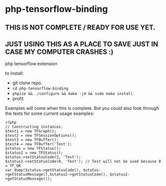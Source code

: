 # php-tensorflow-binding
## THIS IS NOT COMPLETE  /  READY FOR USE YET.
## JUST USING THIS AS A PLACE TO SAVE JUST IN CASE MY COMPUTER CRASHES :)
php tensorflow extension

to install:
- git clone repo.
- `cd php-tensorflow-binding`
- `phpize && ./configure && make -j4 && sudo make install`
- profit

Examples will come when this is complete.
But you could also look through the tests for some current usage examples:


```
<?php
// Constructing instances.
$test1 = new TFGraph();
$test2 = new TFSessionOptions();
$test3 = new TFBuffer();
$test4 = new TFBuffer('Test');
$status = new TFStatus();
$status2 = new TFStatus();
$status->setStatusCode(2, 'Test');
$status2->setStatusCode(0, 'Test'); // Test will not be used because 0 = TF_OK
var_dump($status->getStatusCode(), $status->getStatusMessage(),$status2->getStatusCode(), $status2->getStatusMessage());
```
